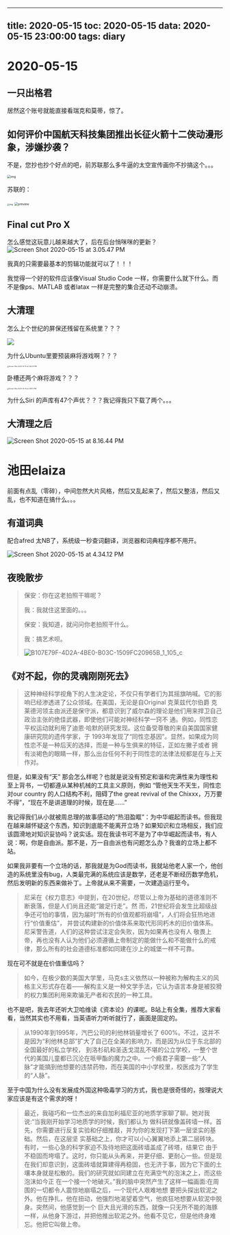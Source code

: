 
---
title: 2020-05-15
toc: 2020-05-15
data: 2020-05-15 23:00:00
tags: diary
---


    

# 2020-05-15

## 一只出格君

居然这个账号就能直接看瑞克和莫蒂，惊了。

## 如何评价中国航天科技集团推出长征火箭十二侠动漫形象，涉嫌抄袭？

不是，您抄也抄个好点的吧，前苏联那么多牛逼的太空宣传画你不抄搞这个。。。

<img src="https://tva1.sinaimg.cn/large/007S8ZIlgy1gesyadjga1j30k00ypqex.jpg" alt="img" style="zoom: 50%;" />

苏联的：

<img src="https://tva1.sinaimg.cn/large/007S8ZIlgy1gesyboz4hbj30u019f4bf.jpg" alt="img" style="zoom: 33%;" />

<img src="https://tva1.sinaimg.cn/large/007S8ZIlgy1gesyjmpvudj30hs10swkh.jpg" alt="preview" style="zoom:50%;" />

## Final cut Pro X

怎么感觉这玩意儿越来越大了，后在后台悄咪咪的更新？![Screen Shot 2020-05-15 at 3.05.47 PM](https://tva1.sinaimg.cn/large/007S8ZIlgy1get5f7t2wpj317c0p8gzm.jpg)

我真的只需要最基本的剪辑功能就可以了！！！

我觉得一个好的软件应该像Visual Studio Code 一样，你需要什么就下什么。而不是像ps、MATLAB 或者latax 一样是完整的集合还动不动崩溃。

## 大清理

怎么上个世纪的屏保还残留在系统里？？？

![](https://tva1.sinaimg.cn/large/007S8ZIlgy1get62m00q7j30zz0u07wi.jpg)


为什么Ubuntu里要预装麻将游戏啊？？？ 

<img src="https://tva1.sinaimg.cn/large/007S8ZIlgy1get6m7zjqgj30da0iwdg4.jpg" alt="Screen Shot 2020-05-15 at 3.46.33 PM" style="zoom:25%;" />

卧槽还两个麻将游戏？？？



<img src="https://tva1.sinaimg.cn/large/007S8ZIlgy1get6mxu07dj30d60gy3zz.jpg" alt="Screen Shot 2020-05-15 at 3.48.13 PM" style="zoom:25%;" />

为什么Siri 的声库有47个声优？？？我记得我只下载了两个。。。

## 大清理之后



![Screen Shot 2020-05-15 at 8.16.44 PM](https://tva1.sinaimg.cn/large/007S8ZIlgy1getf5v65fjj31b70u0qs0.jpg)



# 池田elaiza

前面有点乱（零碎），中间忽然大片风格，然后又乱起来了，然后又整洁，然后又乱，也不知道在搞什么。。。

## 有道词典

配合afred 太NB了，系统级一秒查词翻译，浏览器和词典程序都不用开。

![Screen Shot 2020-05-15 at 4.34.12 PM](https://tva1.sinaimg.cn/large/007S8ZIlgy1get7ytr8ypj311o0q27mo.jpg)

## 夜晚散步

> 保安：你在这老拍照干嘛呢？
>
> 我：我就住这里面的。。。
>
> 保安：我知道，就问问你老拍照干什么。
>
> 我：搞艺术呗。
>
> ![B107E79F-4D2A-4BE0-B03C-1509FC20965B_1_105_c](https://tva1.sinaimg.cn/large/007S8ZIlgy1getei7e62jj30om0omabu.jpg)

## 《对不起，你的灵魂刚刚死去》

>  这种神经科学视⻆下的人生决定论，不仅只有学者们为其摇旗呐喊。它的影响已经渗透进了公众领域。在美国，无论是自Original 克莱兹代尔伯爵 克莱德河领主由派还是保守派，都意识到了威尔森的理论是他们用来捍卫自己政治主张的绝佳武器，即使他们可能对神经科学一窍不 通。例如，同性恋平权运动就利用了迪恩·哈默的研究发现。这位备受尊敬的来自美国国家健康研究院的遗传学家，于 1993年发现了“同性恋基因”。显然，如果成为同性恋不是一种后天的选择，而是一种与生俱来的特征，正如左撇子或者 拥有淡褐色的眼睛一样，那么出台任何不利于同性恋的法律法规都是在与上天作对。

但是，如果没有“天” 那会怎么样呢？也就是说没有预定和谐和完满性来为理性和至上背书，一切都遵从某种机械的工具主义原则，例如 “管他天生不天生，同性恋对our country 的人口结构不利，阻碍了the great revival of the Chixxx，万万要不得”，“现在不是讲道理的时候，现在是……”

我记得我们从小就被周总理的故事感动的“热泪盈眶”：为中华崛起而读书。但我现在越来越怀疑这个东西，知识到底能不能离开立场？如果知识和立场相反，我们应该圆滑地对知识妥协吗？说实话。现在我读书可不是为了中华崛起而读书，有人说：啊，你是自由派。那不是，万一自由派也有问题怎么办？我谁的立场上都不站。

如果我非要有一个立场的话，那我就是为God而读书，我就站他老人家一个，他创造的系统里没有bug，人类最完满的系统应该是数学，还老是不断经历数学危机，然后发明新的东西来做补丁。上帝就从来不需要，一次建造运行至今。

> 尼采在《权力意志》中提到，在20世纪，尽管以上帝为基础的道德准则不断衰落，但是人们尚且还能“跛足行走”。然 而，21世纪将会发生比超级战争还可怕的事情，因为届时“所有的价值观都将崩塌”，人们将会狂热地进行“价值重估”， 并尝试构建新的价值体系来取代形同朽木的旧价值体系。尼采警告道，人们的这种尝试注定会失败，因为如果再也没有人 敬畏上帝，再也没有人认为他们必须遵循上帝制定的能做什么和不能做什么的戒律，那么所有的社会道德标准都如同建在沙上的城堡一样不可靠。

现在可不就是在价值重估吗？

> 如今，在极少数的美国大学里，⻢克s主义依然以一种被称为解构主义的风格主义形式存在着——解构主义是一种文学手法，它认为语言本身是被狡猾的权力集团利用来欺骗无产者和农⺠的一种工具。

也不是吧，我去年还听大卫哈维读《资本论》的课呢。B站上有全集，推荐大家看看，当然其实也不用看，当英语听力听听就行了，画面是固定的。

> 从1990年到1995年，汽巴公司的利他林销量增长了 600%。不过，这并不是因为“利他林总部”扩大了自己在全美的影响力，而是因为从位于东北部的全国最好的私立学校， 到洛杉矶和圣迭戈混乱不堪的公立学校，一整个世代的美国儿童都已沉沦在哌甲酯的魔力之中。一个瘾君子需要一些“人 脉”才能搞到他想要的违禁药物，而在美国的中小学校里，校医成为了学生的“人脉”。

至于中国为什么没有发展成外国这种吸毒学习的方式，我也是很奇怪的，按理说大家应该是有这个需求的呀！

> 最近，我碰巧和一位杰出的来自加利福尼亚的地质学家聊了聊。她对我说:“当我刚开始学习地质学的时候，我们都认为 做科研就像盖砖墙一样。首先，你需要进行反复实验和仔细推敲，并为你的发现打下第一层坚实的基础。然后，在这层坚 实基础之上，你才可以小心翼翼地添上第二层砖块。有时，一些心急的科学家迫不及待地把这面砖墙盖成了砖塔，结果它 由于不稳固而垮塌了。这时，你只能从头再来，并更仔细、更耐心一些。但是现在我们却意识到，这面砖墙就算建得再稳固，也无济于事，因为它下面的土壤本身就是松散的。我们的研究就如同建立在充满空气的泡沫之上，而这些泡沫如今正 在一个接一个地破灭。”我的脑中突然产生了这样一幅画面:在周围的一切都令人震惊地崩塌之后，一个现代人艰难地想 要把头探出软泥之外。他在挣扎，他在扭动，他强烈地渴望着空气，他疯狂地想要从软泥中脱身。突然间，他感觉到一个 巨大且光滑的东⻄，就像一只无所不能的海豚一样，从他身下游过，并把他推出软泥之外。他看不见它，但是他终身难忘。他把它叫做上帝。

